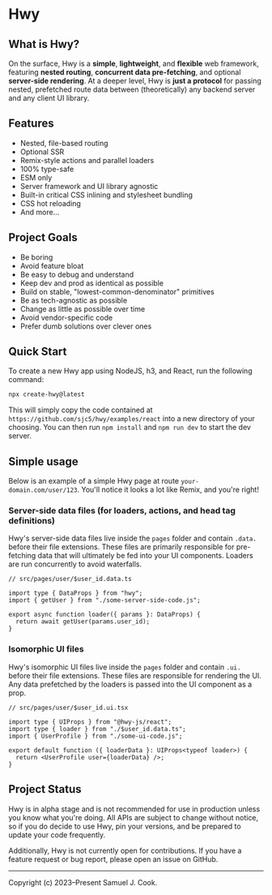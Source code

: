 # Hwy

## What is Hwy?

On the surface, Hwy is a **simple**, **lightweight**, and **flexible** web framework, featuring **nested routing**, **concurrent data pre-fetching**, and optional **server-side rendering**. At a deeper level, Hwy is **just a protocol** for passing nested, prefetched route data between (theoretically) any backend server and any client UI library.

## Features

- Nested, file-based routing
- Optional SSR
- Remix-style actions and parallel loaders
- 100% type-safe
- ESM only
- Server framework and UI library agnostic
- Built-in critical CSS inlining and stylesheet bundling
- CSS hot reloading
- And more...

## Project Goals

- Be boring
- Avoid feature bloat
- Be easy to debug and understand
- Keep dev and prod as identical as possible
- Build on stable, "lowest-common-denominator" primitives
- Be as tech-agnostic as possible
- Change as little as possible over time
- Avoid vendor-specific code
- Prefer dumb solutions over clever ones

## Quick Start

To create a new Hwy app using NodeJS, h3, and React, run the following command:

```bash
npx create-hwy@latest
```

This will simply copy the code contained at `https://github.com/sjc5/hwy/examples/react` into a new directory of your choosing. You can then run `npm install` and `npm run dev` to start the dev server.

## Simple usage

Below is an example of a simple Hwy page at route `your-domain.com/user/123`. You'll notice it looks a lot like Remix, and you're right!

### Server-side data files (for loaders, actions, and head tag definitions)

Hwy's server-side data files live inside the `pages` folder and contain `.data.` before their file extensions. These files are primarily responsible for pre-fetching data that will ultimately be fed into your UI components. Loaders are run concurrently to avoid waterfalls.

```tsx
// src/pages/user/$user_id.data.ts

import type { DataProps } from "hwy";
import { getUser } from "./some-server-side-code.js";

export async function loader({ params }: DataProps) {
  return await getUser(params.user_id);
}
```

### Isomorphic UI files

Hwy's isomorphic UI files live inside the `pages` folder and contain `.ui.` before their file extensions. These files are responsible for rendering the UI. Any data prefetched by the loaders is passed into the UI component as a prop.

```tsx
// src/pages/user/$user_id.ui.tsx

import type { UIProps } from "@hwy-js/react";
import type { loader } from "./$user_id.data.ts";
import { UserProfile } from "./some-ui-code.js";

export default function ({ loaderData }: UIProps<typeof loader>) {
  return <UserProfile user={loaderData} />;
}
```

## Project Status

Hwy is in alpha stage and is not recommended for use in production unless you know what you're doing. All APIs are subject to change without notice, so if you do decide to use Hwy, pin your versions, and be prepared to update your code frequently.

Additionally, Hwy is not currently open for contributions. If you have a feature request or bug report, please open an issue on GitHub.

---

Copyright (c) 2023–Present Samuel J. Cook.
